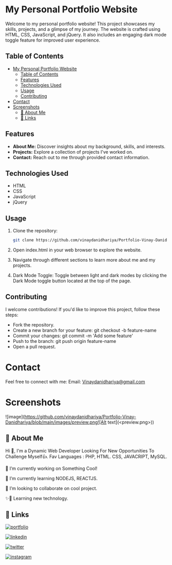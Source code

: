 # My Personal Portfolio Website

Welcome to my personal portfolio website! This project showcases my skills, projects, and a glimpse of my journey. The website is crafted using HTML, CSS, JavaScript, and jQuery. It also includes an engaging dark mode toggle feature for improved user experience.

## Table of Contents

- [My Personal Portfolio Website](#my-personal-portfolio-website)
  - [Table of Contents](#table-of-contents)
  - [Features](#features)
  - [Technologies Used](#technologies-used)
  - [Usage](#usage)
  - [Contributing](#contributing)
- [Contact](#contact)
- [Screenshots](#screenshots)
  - [🚀 About Me](#-about-me)
  - [🔗 Links](#-links)

## Features

- **About Me:** Discover insights about my background, skills, and interests.
- **Projects:** Explore a collection of projects I've worked on.
- **Contact:** Reach out to me through provided contact information.

## Technologies Used

- HTML
- CSS
- JavaScript
- jQuery

## Usage

1. Clone the repository:

   ```bash
   git clone https://github.com/vinaydanidhariya/Portfolio-Vinay-Danidhariya.git

1. Open index.html in your web browser to explore the website.

2. Navigate through different sections to learn more about me and my projects.

3. Dark Mode Toggle: Toggle between light and dark modes by clicking the Dark Mode toggle button located at the top of the page.

## Contributing
I welcome contributions! If you'd like to improve this project, follow these steps:

- Fork the repository.
- Create a new branch for your feature: git checkout -b feature-name
- Commit your changes: git commit -m 'Add some feature'
- Push to the branch: git push origin feature-name
- Open a pull request.


# Contact
Feel free to connect with me:
Email: Vinaydanidhariya@gmail.com

# Screenshots
![image](https://github.com/vinaydanidhariya/Portfolio-Vinay-Danidhariya/blob/main/images/preview.png![Alt text](<preview.png>))

## 🚀 About Me
Hi 👋, I'm a Dynamic Web Developer Looking For New Opportunities To Challenge Myself👍. Fav Languages : PHP, HTML. CSS, JAVACRIPT, MySQL.

🔭 I’m currently working on Something Cool!

🌱 I’m currently learning NODEJS, REACTJS.

👯 I’m looking to collaborate on cool project. 

✨🚀 Learning new technology.


## 🔗 Links
[![portfolio](https://img.shields.io/badge/my_portfolio-000?style=for-the-badge&logo=ko-fi&logoColor=white)](https://vinaydanidhariya.github.io/Portfolio-Vinay-Danidhariya/index.html)

[![linkedin](https://img.shields.io/badge/linkedin-0A66C2?style=for-the-badge&logo=linkedin&logoColor=white)](https://in.linkedin.com/in/vinay-danidhariya)

[![twitter](https://img.shields.io/badge/twitter-1DA1F2?style=for-the-badge&logo=twitter&logoColor=white)](https://twitter.com/i/flow/login?redirect_after_login=%2Fvinay4114)

[![instagram](https://img.shields.io/badge/instagram-405DE6?style=for-the-badge&logo=instagram&logoColor=white)](https://www.instagram.com/vinay_danidhariya/)